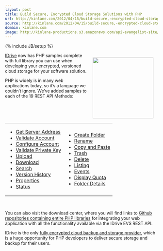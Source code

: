 ```yaml
---
layout: post
title: Build Secure, Encrypted Cloud Storage Solutions with PHP
url: http://kinlane.com/2012/04/15/build-secure,-encrypted-cloud-storage-solutions-with-php/
source: http://kinlane.com/2012/04/15/build-secure,-encrypted-cloud-storage-solutions-with-php/
domain: kinlane.com
image: http://kinlane-productions.s3.amazonaws.com/api-evangelist-site/blog/php-logo-300.png
---
```

{% include JB/setup %}<p><!DOCTYPE html PUBLIC "-//W3C//DTD XHTML 1.0 Transitional//EN"
    "http://www.w3.org/TR/xhtml1/DTD/xhtml1-transitional.dtd">
<html xmlns="http://www.w3.org/1999/xhtml">
  <head>
    <title></title>
  </head>
  <body>
    <p>
      <img style="padding: 15px;" src="http://kinlane-productions.s3.amazonaws.com/IDrive/idrive-php.png" alt="" width="200" align="right" />
    </p>
    <p>
      <a title="IDrive" href="http://idrive.com/">IDrive</a> now has PHP samples complete with full library you can use when developing your encrypted, versioned cloud storage for your software
      solution.
    </p>
    <p>
      PHP is widely is in many web applications today, so it’s a language we couldn’t ignore. We’ve added samples to each of the 19 REST API Methods:
    </p>
    <p>
      &nbsp;
    </p>
    <table cellspacing="5" cellpadding="5" width="100%" align="center">
      <tbody>
        <tr>
          <td>
            <ul class="mainlist">
              <li>
                <a href="http://evs.idrive.com/web-get-server-address-api.htm">Get Server Address</a>
              </li>
              <li>
                <a href="http://evs.idrive.com/web-validate-account-api.htm">Validate Account</a>
              </li>
              <li>
                <a href="http://evs.idrive.com/web-configure-account-api.htm">Configure Account</a>
              </li>
              <li>
                <a href="http://evs.idrive.com/web-validate-enc-api.htm">Validate Private Key</a>
              </li>
              <li>
                <a href="http://evs.idrive.com/web-file-upload-api.htm">Upload</a>
              </li>
              <li>
                <a href="http://evs.idrive.com/web-download-restore-api.htm">Download</a>
              </li>
              <li>
                <a href="http://evs.idrive.com/web-search-api.htm">Search</a>
              </li>
              <li>
                <a href="http://evs.idrive.com/web-version-history-api.htm">Version History</a>
              </li>
              <li>
                <a href="http://evs.idrive.com/web-properties-api.htm">Properties</a>
              </li>
              <li>
                <a href="http://evs.idrive.com/web-status-api.htm">Status</a>
              </li>
            </ul>
          </td>
          <td>
            <ul class="mainlist">
              <li>
                <a href="http://evs.idrive.com/web-create-folder-api.htm">Create Folder</a>
              </li>
              <li>
                <a href="http://evs.idrive.com/web-rename-folder-api.htm">Rename</a>
              </li>
              <li>
                <a href="http://evs.idrive.com/web-copy-paste-api.htm">Copy and Paste</a>
              </li>
              <li>
                <a href="http://evs.idrive.com/web-trash-api.htm">Trash</a>
              </li>
              <li>
                <a href="http://evs.idrive.com/web-delete-api.htm">Delete</a>
              </li>
              <li>
                <a href="http://evs.idrive.com/web-listing-api.htm">Listing</a>
              </li>
              <li>
                <a href="http://evs.idrive.com/web-events-api.htm">Events</a>
              </li>
              <li>
                <a href="http://evs.idrive.com/web-quota-usage-api.htm">Display Quota</a>
              </li>
              <li>
                <a href="http://evs.idrive.com/web-folder-details-api.htm">Folder Details</a>
              </li>
            </ul>
          </td>
        </tr>
      </tbody>
    </table>
    <p>
      &nbsp;
    </p>
    <p>
      You can also visit the download center, where you will find links to <a href="https://github.com/idrivevangelist/IDrive-Encrypted-File-System--EVS--REST-API-PHP-Library">Github repositories
      containing entire PHP libraries</a> for integrating your web application with all the functionality available via the IDrive EVS REST API.
    </p>
    <p>
      IDrive is the only <a title="fully encrypted cloud backup and storage provider" href="http://evs.idrive.com">fully encrypted cloud backup and storage provider</a>, which is a huge opportunity
      for PHP developers to deliver secure storage and backup for their users.
    </p>
  </body>
</html></p>
